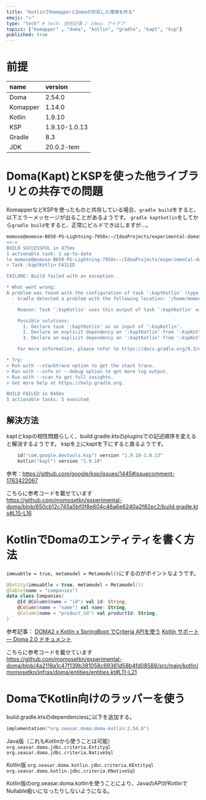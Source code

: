 ```yaml
---
title: "KotlinでKomapperとDomaが共存した環境を作る"
emoji: "🔥"
type: "tech" # tech: 技術記事 / idea: アイデア
topics: ["komapper" , "doma", "kotlin", "gradle", "kapt", "ksp"]
published: true
---
```


# 前提

| name     | version       |
|:---------|:--------------|
| Doma     | 2.54.0        |
| Komapper | 1.14.0        |
| Kotlin   | 1.9.10        |
| KSP      | 1.9.10-1.0.13 |
| Gradle   | 8.3           |
| JDK      | 20.0.2-tem    |

# Doma(Kapt)とKSPを使った他ライブラリとの共存での問題

KomapperなどKSPを使ったものと共存している場合、`gradle build`をすると、以下エラーメッセージが出ることがあるようです。
`gradle kaptkotlin`をしてから`gradle build`をすると、正常にビルドできはしますが…。

```bash
momose@momose-B650-PG-Lightning-7950x:~/IdeaProjects/experimental-doma$ gradle clean
<<-<
BUILD SUCCESSFUL in 875ms
1 actionable task: 1 up-to-date
le momose@momose-B650-PG-Lightning-7950x:~/IdeaProjects/experimental-doma$ gradle build
> Task :kaptKotlin FAILED

FAILURE: Build failed with an exception.

* What went wrong:
A problem was found with the configuration of task ':kaptKotlin' (type 'KaptWithoutKotlincTask').
  - Gradle detected a problem with the following location: '/home/momose/IdeaProjects/experimental-doma/build/tmp/kapt3/classes/main'.

    Reason: Task ':kspKotlin' uses this output of task ':kaptKotlin' without declaring an explicit or implicit dependency. This can lead to incorrect results being produced, depending on what order the tasks are executed.

    Possible solutions:
      1. Declare task ':kaptKotlin' as an input of ':kspKotlin'.
      2. Declare an explicit dependency on ':kaptKotlin' from ':kspKotlin' using Task#dependsOn.
      3. Declare an explicit dependency on ':kaptKotlin' from ':kspKotlin' using Task#mustRunAfter.

    For more information, please refer to https://docs.gradle.org/8.3/userguide/validation_problems.html#implicit_dependency in the Gradle documentation.

* Try:
> Run with --stacktrace option to get the stack trace.
> Run with --info or --debug option to get more log output.
> Run with --scan to get full insights.
> Get more help at https://help.gradle.org.

BUILD FAILED in 845ms
5 actionable tasks: 5 executed
```

## 解決方法

kaptとkspの相性問題らしく、build.gradle.ktsのpluginsでの記述順序を変えると解決するようです。
kspを上にkaptを下にすると直るようです。

```kotlin
    id("com.google.devtools.ksp") version "1.9.10-1.0.13"
    kotlin("kapt") version "1.9.10"
```
参考：https://github.com/google/ksp/issues/1445#issuecomment-1763422067

こちらに参考コードを載せています
https://github.com/momosetkn/experimental-doma/blob/650cb12c745a5bf0f8e604c46a6e6240a2f82ec2/build.gradle.kts#L15-L16

# KotlinでDomaのエンティティを書く方法

`immuabtle = true, metamodel = Metamodel()`にするのがポイントなようです。

```kotlin
@Entity(immuabtle = true, metamodel = Metamodel())
@Table(name = "companies")
data class Companies(
    @Id @Column(name = "id") val id: String,
    @Column(name = "name") val name: String,
    @Column(name = "product_id") val productId: String,
)
```

参考記事：
[DOMA2 x Kotlin x SpringBoot でCriteria APIを使う](https://zenn.dev/fujishiro/scraps/ef74544b4120fb)
[Kotlin サポート — Doma 2\.0 ドキュメント](https://doma.readthedocs.io/en/2.19.2/kotlin-support/)

こちらに参考コードを載せています
https://github.com/momosetkn/experimental-doma/blob/4a2118a1c47f139b381058c69361d58b4fd08588/src/main/kotlin/momosetkn/infras/doma/entities/entities.kt#L11-L21

# DomaでKotlin向けのラッパーを使う

build.gradle.ktsのdependenciesに以下を追加する。

```kotlin
implementation("org.seasar.doma:doma-kotlin:2.54.0")
```

Java版（これもKotlinから使うことは可能）
`org.seasar.doma.jdbc.criteria.Entityql`
`org.seasar.doma.jdbc.criteria.NativeSql`

Kotlin版
`org.seasar.doma.kotlin.jdbc.criteria.KEntityql`
`org.seasar.doma.kotlin.jdbc.criteria.KNativeSql`

Kotlin版のorg.seasar.doma.kotlinを使うことにより、JavaのAPIがKotlinでNullable扱いになったりしないようになる。
